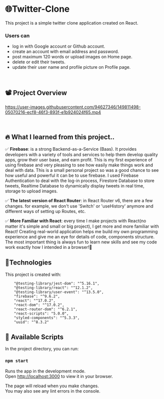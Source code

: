 # 🌐Twitter-Clone

This project is a simple twitter clone application created on React.

### Users can 
- log in with Google account or Github account.
- create an account with email address and password.
- post maximum 120 words or upload images on Home page.
- delete or edit their tweets.
- update their user name and profile picture on Profile page.
<br />

## 📽 Project Overview
https://user-images.githubusercontent.com/94627346/149811498-05070216-ecf8-46f3-893f-e1b924024f65.mp4


<br />

## 🔥 What I learned from this project.. 
✅ **Firebase**: is a strong Backend-as-a-Service (Baas). It provides developers with a variety of tools and services to help them develop quality apps, grow their user base, and earn profit. This is my first experience of using firebase and very pleasing to see how easily make things work and deal with data. This is a small personal project so was a good chance to see how useful and powerful it can be to use firebase.
I used Firebase Authentication to deal with the log-in process, Firestore Database to store tweets, Realtime Database to dynamically display tweets in real time, storage to upload images.

✅ **The latest version of React Router**: in React Router v6, there are a few changes. for example, we don't use 'Switch' or 'useHistory' anymore and different ways of setting up Routes, etc.

✅ **More Familiar with React**: every time I make projects with React(no matter it's simple and small or big project), I get more and more familiar with React! Creating real-world application helps me build my own programming experience and give me an eye for details of code, components structure. The most important thing is always fun to learn new skills and see my code work exactly how I intended in a browser!🙌

## 🔧Technologies
This project is created with: 
```
    "@testing-library/jest-dom": "^5.16.1",
    "@testing-library/react": "^12.1.2",
    "@testing-library/user-event": "^13.5.0",
    "firebase": "^9.6.2",
    "react": "^17.0.2",
    "react-dom": "^17.0.2",
    "react-router-dom": "^6.2.1",
    "react-scripts": "5.0.0",
    "styled-components": "^5.3.3",
    "uuid": "^8.3.2"
```

## 🤖 Available Scripts

In the project directory, you can run:

### `npm start`

Runs the app in the development mode.\
Open [http://localhost:3000](http://localhost:3000) to view it in your browser.

The page will reload when you make changes.\
You may also see any lint errors in the console.

